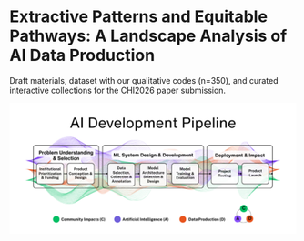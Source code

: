 # Extractive Patterns and Equitable Pathways: A Landscape Analysis of AI Data Production
Draft materials, dataset with our qualitative codes (n=350), and curated interactive collections for the CHI2026 paper submission.


![AI development pipeline](https://github.com/chifod2025/ai-data-production-landscape/blob/main/docs/assets/pipe-1.png)


